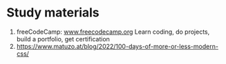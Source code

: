 # Study materials


1. freeCodeCamp: www.freecodecamp.org Learn coding, do projects, build a portfolio, get certification
2. https://www.matuzo.at/blog/2022/100-days-of-more-or-less-modern-css/
